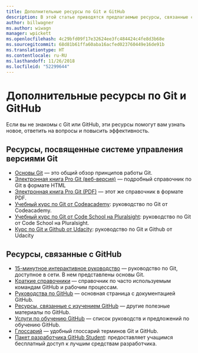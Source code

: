 ```yaml
---
title: Дополнительные ресурсы по Git и GitHub
description: В этой статье приводятся предлагаемые ресурсы, связанные с изучением Git и GitHub для участия в разработке документации на сайте docs.microsoft.com.
author: billwagner
ms.author: wiwagn
manager: wpickett
ms.openlocfilehash: 4c29bfd09f17e32624ee3fc484424c4fe8d3b68e
ms.sourcegitcommit: 68d81b61ffa60aba16acfed023760449e16de91b
ms.translationtype: HT
ms.contentlocale: ru-RU
ms.lasthandoff: 11/26/2018
ms.locfileid: "52299644"
---
```

# <a name="additional-git-and-github-resources"></a>Дополнительные ресурсы по Git и GitHub

Если вы не знакомы с Git или GitHub, эти ресурсы помогут вам узнать новое, ответить на вопросы и повысить эффективность.

## <a name="git-source-control-resources"></a>Ресурсы, посвященные системе управления версиями Git

- [Основы Git](https://go.microsoft.com/fwlink/?linkid=853939) — это общий обзор принципов работы Git.
- [Электронная книга Pro Git (веб-версия)](https://go.microsoft.com/fwlink/?linkid=853940) — подробный справочник по Git в формате HTML
- [Электронная книга Pro Git (PDF)](https://progit2.s3.amazonaws.com/en/2016-03-22-f3531/progit-en.1084.pdf) — этот же справочник в формате PDF.
- [Учебный курс по Git от Codeacademy](https://www.codecademy.com/learn/learn-git): руководство по Git от Codeacademy.
- [Учебный курс по Git от Code School на Pluralsight](https://www.pluralsight.com/courses/code-school-git-real): руководство по Git от Code School на Pluralsight.
- [Курс по Git и Github от Udacity](https://www.udacity.com/course/how-to-use-git-and-github--ud775): руководство по Git и Github от Udacity

## <a name="github-resources"></a>Ресурсы, связанные с GitHub

- [15-минутное интерактивное руководство](https://try.github.io/) — руководство по Git, доступное в сети. В нем представлены основы Git.
- [Краткие справочники](https://go.microsoft.com/fwlink/?linkid=853941) — справочник по часто используемым командам GitHub и рабочим процессам.
- [Руководства по GitHub](https://guides.github.com/) — основная страница с документацией GitHub.
- [Ресурсы, связанные с изучением GitHub](https://help.github.com/articles/git-and-github-learning-resources/) — другие полезные материалы по GitHub.
- [Услуги по обучению GitHub](https://services.github.com/training/) — список руководств и предложений по обучению GitHub.
- [Глоссарий](https://help.github.com/articles/github-glossary) — удобный глоссарий терминов Git и GitHub.
- [Пакет разработчика GitHub Student](https://education.github.com/pack): предоставляет учащимся бесплатный доступ к лучшим средствам разработчика.
